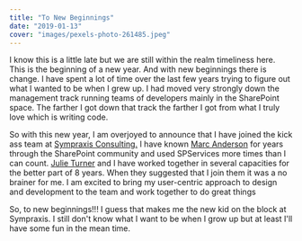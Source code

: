 ```yaml
---
title: "To New Beginnings"
date: "2019-01-13"
cover: "images/pexels-photo-261485.jpeg"
---
```


I know this is a little late but we are still within the realm timeliness here. This is the beginning of a new year. And with new beginnings there is change. I have spent a lot of time over the last few years trying to figure out what I wanted to be when I grew up. I had moved very strongly down the management track running teams of developers mainly in the SharePoint space. The farther I got down that track the farther I got from what I truly love which is writing code.

So with this new year, I am overjoyed to announce that I have joined the kick ass team at [Sympraxis Consulting.](https://sympraxisconsulting.com/) I have known [Marc Anderson](https://sympmarc.com/) for years through the SharePoint community and used SPServices more times than I can count. [Julie Turner](http://julieturner.net/) and I have worked together in several capacities for the better part of 8 years. When they suggested that I join them it was a no brainer for me. I am excited to bring my user-centric approach to design and development to the team and work together to do great things

So, to new beginnings!!! I guess that makes me the new kid on the block at Sympraxis. I still don't know what I want to be when I grow up but at least I'll have some fun in the mean time.
